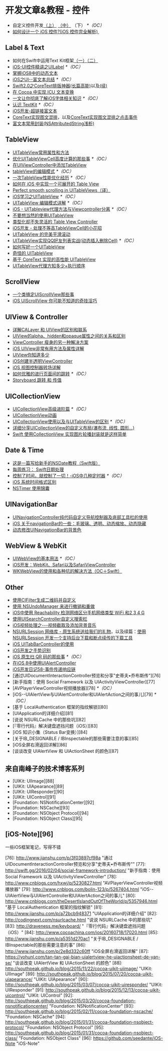 # 开发文章&教程 - 控件
- 自定义控件开发[（上）][1] [（中）][2] （下） _\*（OC）_
- [如何设计一个 iOS 控件?(iOS 控件完全解析) ][3]

## Label & Text
- 如何在Swift中运用Text Kit框架[（一）][4][（二）][5]
- [iOS-UI控件精讲之UILabel][6] _\*（OC）_
- [掌握iOS8中的动态文本][7]
- [iOS之UI--富文本总结][8] _\*（OC）_
- [Swift2.0之CoreText排版神器(长篇高能)][9]以及[(续)][10]
- [在 Cocoa 中实现 ICU 文本变换][11]
- [一文让你彻底了解iOS字体相关知识][12] _\*（OC）_
- [认识 TextKit][13] _\*（OC）_
- [iOS开发-超链接富文本][14]
- [CoreText实现图文混排][15]，以及[CoreText实现图文混排之点击事件][16]
- [富文本常用封装(NSAttributedString浅析)][17]

## TableView
- [UITableView常用属性和方法][18]
- [优化UITableViewCell高度计算的那些事][19] _\*（OC）_
- [在UIViewController中添加TableView][20]
- [tableView的编辑模式][21] _\*（OC）_
- [一次TableView性能优化经历][22] _\*（OC）_
- [如何在 iOS 中实现一个可展开的 Table View][23]
- [Perfect smooth scrolling in UITableViews（译）][24]
- [iOS学习之UITableView][25] _\*（OC）_
- [UITableView 编辑模式详解][26] _\*（OC）_
- [iOS - UITableview代理方法与Viewcontroller分离][27] _\*（OC）_
- [不要想当然的使用UITableView][28]
- [类型化却不失灵活的 Table View Controller][29]
- [iOS开发 - 处理不等高TableViewCell的小花招][30]
- [UITableView 的完美平滑滚动][31]
- [UITableView实现QQ好友列表实战(动态插入删除Cell)][32] _\*（OC）_
- [如何写好一个UITableView][33]
- [奇怪的 UITableView][34]
- [基于 CoreText 实现的高性能 UITableView][35]
- [UITableView代理方知多少+执行顺序][36]

## ScrollView
- [一个类搞定UIScrollView那些事][37]
- [iOS UIScrollView 你可能不知道的奇技淫巧][38]


## UIView & Controller
- [详解CALayer 和 UIView的区别和联系][39]
- [UIView的alpha、hidden和opaque属性之间的关系和区别][40]
- [ViewController 瘦身的另一种解决方案][41]
- [iOS UIView非常有用方法及属性详解][42]
- [UIView你知道多少][43]
- [iOS创建半透明ViewController][44]
- [iOS 视图控制器转场详解][45]
- [如何优雅的进行页面间的跳转][46] _\*（OC）_
- [Storyboard 跳转 和 传值][47]

## UICollectionView
- [UICollectionView高级进阶篇][48] _\*（OC）_
- [UICollectionView动画][49]
- [UICollectionView使用以及与UITableView的区别][50] _\*（OC）_
- [详细分享UICollectionView的自定义布局(瀑布流, 线性, 圆形...)][51]
- [Swift  使用CollectionView 实现图片轮播封装就是这样简单][52]

## Date & Time
- [这是一篇写给新手的NSDate教程（Swift版）][53]
- [每周练习： Swift日期处理][54]
- [控制了时间，就控制了一切！-iOS中几种定时器][55] _\*（OC）_
- [iOS 系统时间格式区别][56]
- [NSTimer 使用锦囊][57]

## UINavigationBar
- [UINavigationController纯代码自定义导航控制器及底部工具栏的使用][58]
- [iOS 关于navigationBar的一些：毛玻璃、透明、动态缩放、动态隐藏][59]
- [动态修改UINavigationBar的背景色][60]

## WebView & WebKit
- [UIWebView的基本用法][61] _\*（OC）_
- [iOS开发：WebKit、Safari以及SafariViewController][62]
- [WKWebView的使用和各种坑的解决方法（OC＋Swift）][63]

## Other
- [使用CIFilter生成二维码并自定义][64]　
- [使用 NSUndoManager 来进行撤销和重做][65]
- [iOS中使用 Reachability 检测网络区分手机网络类型 WiFi 和2 3 4 G][66]
- [使用UISearchController自定义搜索栏][67]
- [iOS视频处理之---视频截取及添加背景音乐][68]
- [NSURLSession 网络库 - 原生系统送给我们的礼物][69]，以及续篇：[使用 NSURLSession 开发一个支持后台下载和断点续传的下载工具][70]
- [iOS UITabBarController的使用][71]
- [iOS开发之手势识别][72]
- [iOS 原生扫 QR 码的那些事][73] _\*（OC）_
- [在iOS 8中使用UIAlertController][74]
- [iOS开发日记58-事件传递响应链][75]
- [通过UIDocumentInteractionController预览和分享"史蒂夫•乔布斯传"][76]
- [新手指南：使用 Social Framework 以及 UIActivityViewController][77]
- [AVPlayerViewController视频播放器][78] _\*（OC）_
- [iOS--UIAlertView与UIAlertController和UIAlertAction之间的事儿][79] _\*（OC）_
- [基于 LocalAuthentication 框架的指纹解锁][80]
- [UIApplication的详细介绍][81]
- [说说 NSURLCache 中的那些坑][82]
- [『零行代码』解决键盘遮挡问题（iOS）][83]
- [iOS 知识小集（Status Bar变换）][84]
- [关于IB\_DESIGNABLE / IBInspectable的那些需要注意的事][85]
- [iOS全屏右滑返回详解][86]
- [谈谈改变  UIAlertView 和  UIActionSheet 的颜色][87]

## 来自南峰子的技术博客系列
- [UIKit: UIImage][88]
- [UIKit: UIApearance][89]
- [UIKit: UIResponder][90]
- [UIKit: UIControl][91]
- [Foundation: NSNotificationCenter][92]
- [Foundation: NSCache][93]
- [Foundation: NSObject Protocol][94]
- [Foundation: NSObject Class][95]

## [iOS-Note][96]
一些iOS框架笔记，写得不错

[1]:	http://www.cnblogs.com/maomishen/p/4924726.html
[2]:	http://www.cnblogs.com/maomishen/p/4934742.html
[3]:	http://blog.csdn.net/zhangao0086/article/details/45622875
[4]:	http://www.devtalking.com/articles/text-kit-tutorial-in-swift-1/
[5]:	http://www.devtalking.com/articles/text-kit-tutorial-in-swift-2/
[6]:	http://www.cnblogs.com/iyou/p/4936606.html "iOS-UI控件精讲之UILabel"
[7]:	http://www.devtf.cn/?p=1199 "掌握iOS8中的动态文本"
[8]:	http://www.cnblogs.com/goodboy-heyang/p/5143135.html "iOS之UI--富文本总结"
[9]:	http://allluckly.cn/%E6%8A%95%E7%A8%BF/tuogao14 "Swift2.0之CoreText排版神器(长篇高能)January 31, 2016"
[10]:	http://allluckly.cn/%E6%8A%95%E7%A8%BF/tuogao17 "Swift2.0之CoreText排版神器(续)February 05, 2016"
[11]:	http://swift.gg/2016/02/23/cocoa-icu-text-transforms/ "在 Cocoa 中实现 ICU 文本变换"
[12]:	http://www.cnblogs.com/dsxniubility/p/4699352.html
[13]:	http://blog.jobbole.com/51965/
[14]:	http://www.jianshu.com/p/35a28e4dfd27 "iOS开发-超链接富文本"
[15]:	http://www.jianshu.com/p/6db3289fb05d "CoreText实现图文混排"
[16]:	http://www.jianshu.com/p/51c47329203e "CoreText实现图文混排之点击事件"
[17]:	http://www.jianshu.com/p/960e25d72750 "富文本常用封装(NSAttributedString浅析)"
[18]:	http://beauty-soft.net/blog/ceiba/Ios/20140102/680.html
[19]:	http://blog.sunnyxx.com/2015/05/17/cell-height-calculation/
[20]:	http://conanwhf.gitcafe.io/2015/09/12/AddTableViewInUIViewController/
[21]:	http://www.cnblogs.com/1079062429lm/p/4820605.html
[22]:	http://yyny.me/ios/%E4%B8%80%E6%AC%A1TableView%E6%80%A7%E8%83%BD%E4%BC%98%E5%8C%96%E7%BB%8F%E5%8E%86/
[23]:	http://swift.gg/2015/12/03/expandable-table-view/ "如何在 iOS 中实现一个可展开的 Table View"
[24]:	http://southpeak.github.io/blog/2015/12/20/perfect-smooth-scrolling-in-uitableviews/ "Perfect smooth scrolling in UITableViews"
[25]:	http://www.cnblogs.com/zhenzhen123/p/5071743.html "iOS学习之UITableView"
[26]:	http://segmentfault.com/a/1190000004192662 "UITableView 编辑模式详解"
[27]:	http://www.jianshu.com/p/1ef24db79b48 "iOS - UITableview代理方法与Viewcontroller分离"
[28]:	http://sergiochan.xyz/2016/02/16/%E4%B8%8D%E8%A6%81%E6%83%B3%E5%BD%93%E7%84%B6%E7%9A%84%E5%B0%B1%E4%BD%BF%E7%94%A8UITableView/ "不要想当然的使用UITableView"
[29]:	http://www.cocoachina.com/ios/20160317/15702.html
[30]:	http://www.jianshu.com/p/a0342ee86431 "iOS开发 - 处理不等高TableViewCell的小花招"
[31]:	http://ios.jobbole.com/84360/
[32]:	http://www.jianshu.com/p/17517ae0df5e "UITableView实现QQ好友列表实战(动态插入删除Cell)"
[33]:	https://bestswifter.com/how-to-create-an-uitableview/
[34]:	http://codingnext.com/uitableview.html "奇怪的 UITableView"
[35]:	http://ios.jobbole.com/86851/
[36]:	http://www.cnblogs.com/zhanggui/p/5712303.html "UITableView代理方知多少+执行顺序"
[37]:	http://pingguohe.net/2016/04/06/uiscrollView-category.html
[38]:	http://www.jianshu.com/p/5804fa72aaed
[39]:	http://www.jianshu.com/p/079e5cf0f014
[40]:	http://blog.csdn.net/martin_liang/article/details/40739845 "UIView的alpha、hidden和opaque属性之间的关系和区别"
[41]:	http://www.cocoachina.com/ios/20151116/14010.html
[42]:	http://blog.csdn.net/kingsley_cxz/article/details/9323327 "iOS UIView非常有用方法及属性详解"
[43]:	http://www.cnblogs.com/likwo/archive/2011/06/18/2084192.html "UIView你知道多少"
[44]:	http://miketech.it/ios-transparent-viewcontroller/
[45]:	https://github.com/seedante/iOS-Note/wiki/ViewController-Transition
[46]:	http://gaonan.me/2015/07/23/%E5%A6%82%E4%BD%95%E4%BC%98%E9%9B%85%E7%9A%84%E8%BF%9B%E8%A1%8C%E9%A1%B5%E9%9D%A2%E9%97%B4%E7%9A%84%E8%B7%B3%E8%BD%AC/
[47]:	http://www.cnblogs.com/pinecoder/p/5039777.html "Storyboard 跳转 和 传值"
[48]:	http://www.olinone.com/?p=280
[49]:	http://www.liuchungui.com/blog/2015/11/24/uicollectionviewdong-hua/ "UICollectionView动画"
[50]:	http://www.cnblogs.com/salam/p/5192576.html "UICollectionView使用以及与UITableView的区别"
[51]:	http://www.jianshu.com/p/cabec2786241 "详细分享UICollectionView的自定义布局(瀑布流, 线性, 圆形...)"
[52]:	http://www.jianshu.com/p/f5fa66699a96 "Swift  使用CollectionView 实现图片轮播封装就是这样简单"
[53]:	http://www.cocoachina.com/swift/20151126/14430.html "这是一篇写给新手的NSDate教程（Swift版）"
[54]:	https://github.com/icepy/_posts/issues/9 "每周练习： Swift日期处理"
[55]:	http://www.jianshu.com/p/21d351116587?sukey=fc78a68049a14bb2ca76044920265548313e975e28c8fd2be59c5e2cadecfddefd0bb6dab6853db6a6f72a8f3bee76a6
[56]:	http://www.cnblogs.com/simple-life-no1/p/4192311.html "iOS 系统时间格式区别"
[57]:	http://www.futantan.com/2016/04/14/NSTimer-tips/
[58]:	http://www.cnblogs.com/brance/p/4964769.html "swift-UINavigationController纯代码自定义导航控制器及底部工具栏的使用"
[59]:	http://www.jianshu.com/p/b2585c37e14b "iOS 关于navigationBar的一些：毛玻璃、透明、动态缩放、动态隐藏"
[60]:	http://tech.glowing.com/cn/change-uinavigationbar-backgroundcolor-dynamically/ "动态修改UINavigationBar的背景色"
[61]:	http://www.cnblogs.com/MasterPeng/p/5009523.html "UIWebView的基本用法"
[62]:	http://www.cocoachina.com/ios/20160224/15369.html
[63]:	http://www.jianshu.com/p/403853b63537 "WKWebView的使用和各种坑的解决方法（OC＋Swift）"
[64]:	http://blog.yourtion.com/custom-cifilter-qrcode-generator.html
[65]:	http://swift.gg/2015/11/10/ios-undo-and-redo-with-nsundomanager/ "使用 NSUndoManager 来进行撤销和重做"
[66]:	http://www.cnblogs.com/jgCho/p/4959657.html "iOS中使用 Reachability 检测网络区分手机网络类型 WiFi 和2 3 4 G"
[67]:	http://swift.gg/2015/09/11/custom_search_bar_tutorial/ "使用UISearchController自定义搜索栏"
[68]:	http://www.jianshu.com/p/aefacc2cf039 "iOS视频处理之---视频截取及添加背景音乐"
[69]:	http://swiftcafe.io/2015/12/20/nsurlsession/ "NSURLSession 网络库 - 原生系统送给我们的礼物"
[70]:	http://swiftcafe.io/2015/12/23/nsurlsession-app/ "使用 NSURLSession 开发一个支持后台下载和断点续传的下载工具"
[71]:	http://www.cnblogs.com/jukaiit/p/5066468.html "iOS UITabBarController的使用"
[72]:	http://ios.jobbole.com/83338/
[73]:	http://c0ming.me/qr-code-scan/
[74]:	http://www.cnblogs.com/jgCho/p/5085016.html "在iOS 8中使用UIAlertController"
[75]:	http://www.cnblogs.com/Twisted-Fate/p/5088314.html "iOS开发日记58-事件传递响应链"
[76]:	http://www.jianshu.com/p/3f03897cf98a "通过UIDocumentInteractionController预览和分享"史蒂夫•乔布斯传""
[77]:	http://swift.gg/2016/02/04/social-framework-introduction/ "新手指南：使用 Social Framework 以及 UIActivityViewController"
[78]:	http://www.cnblogs.com/hxwj/p/5230827.html "AVPlayerViewController视频播放器"
[79]:	http://www.cnblogs.com/bolin-123/p/5267404.html "iOS--UIAlertView与UIAlertController和UIAlertAction之间的事儿"
[80]:	http://www.cnblogs.com/theDesertIslandOutOfTheWorld/p/5357946.html "基于 LocalAuthentication 框架的指纹解锁"
[81]:	http://www.jianshu.com/p/a72bcb948371 "UIApplication的详细介绍"
[82]:	http://codingnext.com/nsurlcache.html "说说 NSURLCache 中的那些坑"
[83]:	http://draveness.me/keyboard/ "『零行代码』解决键盘遮挡问题（iOS）"
[84]:	http://www.cocoachina.com/ios/20160718/17020.html
[85]:	http://www.jianshu.com/p/a5351d270ac1 "关于IB_DESIGNABLE / IBInspectable的那些需要注意的事"
[86]:	http://www.jianshu.com/p/2e8d332c60ff "iOS全屏右滑返回详解"
[87]:	https://yohunl.com/tan-tan-gai-bian-uialertview-he-uiactionsheet-de-yan-se/ "谈谈改变  UIAlertView 和  UIActionSheet 的颜色"
[88]:	http://southpeak.github.io/blog/2015/11/22/cocoa-uikit-uiimage/ "UIKit: UIImage"
[89]:	http://southpeak.github.io/blog/2015/07/20/cocoa-uikit-uiapearance/ "UIKit: UIApearance"
[90]:	http://southpeak.github.io/blog/2015/03/07/cocoa-uikit-uiresponder/ "UIKit: UIResponder"
[91]:	http://southpeak.github.io/blog/2015/12/13/cocoa-uikit-uicontrol/ "UIKit: UIControl"
[92]:	http://southpeak.github.io/blog/2015/03/20/cocoa-foundation-nsnotificationcenter/ "Foundation: NSNotificationCenter"
[93]:	http://southpeak.github.io/blog/2015/02/11/cocoa-foundation-nscache/ "Foundation: NSCache"
[94]:	http://southpeak.github.io/blog/2015/01/31/cocoa-foundation-nsobject-protocol/ "Foundation: NSObject Protocol"
[95]:	http://southpeak.github.io/blog/2015/01/31/cocoa-foundation-nsobject-class/ "Foundation: NSObject Class"
[96]:	https://github.com/seedante/iOS-Note "iOS-Note"